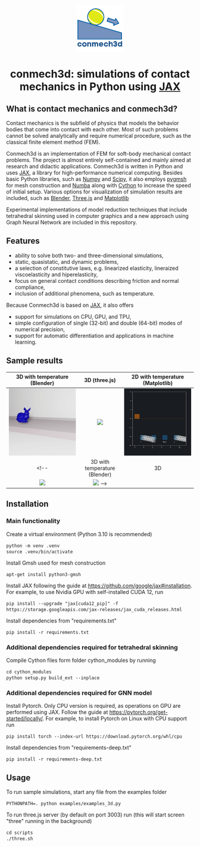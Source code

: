<div align="center">
<img src="samples/logo.svg" alt="logo" width="25%"></img>

# conmech3d: simulations of contact mechanics in Python using [JAX](https://github.com/google/jax/tree/main)
</div>


## What is contact mechanics and conmech3d?

Contact mechanics is the subfield of physics that models the behavior bodies that come into contact with each other. Most of such problems cannot be solved analytically and require numerical procedure, such as the classical finite element method (FEM).

Conmech3d is an implementation of FEM for soft-body mechanical contact problems. The project is almost entirely self-contained and mainly aimed at research and didactic applications. Conmech3d is written in Python and uses [JAX](https://github.com/google/jax/tree/main), a library for high-performance numerical computing. Besides basic Python libraries, such as [Numpy](https://github.com/numpy/numpy) and [Scipy](https://scipy.org/), it also employs [pygmsh](https://github.com/meshpro/pygmsh) for mesh construction and [Numba](https://github.com/numba/numba) along with [Cython](https://github.com/cython/cython) to increase the speed of initial setup. Various options for visualization of simulation results are included, such as [Blender](https://github.com/blender/blender), [Three.js](https://github.com/mrdoob/three.js/) and [Matplotlib](https://github.com/matplotlib/matplotlib)

Experimental implementations of model reduction techniques that include tetrahedral skinning used in computer graphics and a new approach using Graph Neural Network are included in this repository.
<!-- PCA, Flax and Pytorch Geometric-->

## Features
* ability to solve both two- and three-dimensional simulations,
* static, quasistatic, and dynamic problems,
* a selection of constitutive laws, e.g. linearized elasticity, lineraized viscoelasticity and hiperelasticity,
* focus on general contact conditions describing friction and normal compliance,
* inclusion of additional phenomena, such as temperature.

Because Conmech3d is based on [JAX](https://github.com/google/jax/tree/main), it also offers
* support for simulations on CPU, GPU, and TPU,
* simple configuration of single (32-bit) and double (64-bit) modes of numerical precision,
* support for automatic differentiation and applications in machine learning.


## Sample results

| 3D with temperature (Blender) | 3D (three.js) | 2D with temperature (Matplotlib) 
:-------------------------:|:-------------------------:|:-------------------------:
<img src="samples/bunny_temperature.gif" width="100%" /> | <img src="samples/armadillo_fall.gif" width="100%" /> | <img src="samples/rectangle_roll.gif" width="100%" />
<!-- | 3D with temperature (Blender) | 3D |S
<img src="samples/circle_roll_temperature.gif" width="100%" /> |  <img src="samples/ball_roll_3d.gif" width="100%" /> -->


## Installation

### Main functionality

Create a virtual environment (Python 3.10 is recommended)

    python -m venv .venv
    source .venv/bin/activate

Install Gmsh used for mesh construction 

    apt-get install python3-gmsh

Install JAX following the guide at https://github.com/google/jax#installation. For example, to use Nvidia GPU with self-installed CUDA 12, run

    pip install --upgrade "jax[cuda12_pip]" -f https://storage.googleapis.com/jax-releases/jax_cuda_releases.html

Install dependencies from "requirements.txt"

    pip install -r requirements.txt

### Additional dependencies required for tetrahedral skinning

Compile Cython files form folder cython_modules by running

    cd cython_modules
    python setup.py build_ext --inplace

### Additional dependencies required for GNN model

Install Pytorch. Only CPU version is required, as operations on GPU are performed using JAX. Follow the guide at https://pytorch.org/get-started/locally/. For example, to install Pytorch on Linux with CPU support run

    pip install torch --index-url https://download.pytorch.org/whl/cpu

Install dependencies from "requirements-deep.txt"

    pip install -r requirements-deep.txt



## Usage

To run sample simulations, start any file from the examples folder

    PYTHONPATH=. python examples/examples_3d.py

To run three.js server (by default on port 3003) run (this will start screen "three" running in the background)

    cd scripts
    ./three.sh



<!--

./examples.sh
screen -r examples

JAX
- CPU. GPU
- 32 vs 64 bit
- autograd

- Blender
- three
- matplotlib

# deep_conmech

deep_conmech uses Graph Neural Networks to learn dynamic contact mechanics simulations based on energy function implemented in conmech. It is implemented in [PyTorch](https://pytorch.org/) using [PyTorch Geometric](https://github.com/pyg-team/pytorch_geometric) library.

### Sample results

<img src="samples/graph_circle_slope.gif" width="100%" /> | <img src="samples/graph_circle_left.gif" width="100%" />
:-------------------------:|:-------------------------:

### Installation

Follow the instructions to install conmech, and then install additional dependencies by

    pip install -r requirements-deep.txt

### Usage

To generate training and validation sets, start the training process and periodically save learned model parameters, run

    PYTHONPATH=. python deep_conmech/run_model.py --mode=train

To generate sample trajectories using the most current saved model parameters, run

    PYTHONPATH=. python deep_conmech/run_model.py --mode=plot
  -->


